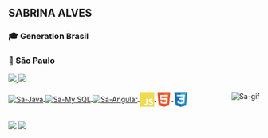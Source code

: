## SABRINA ALVES

### 🎓 Generation Brasil
### 📍 São Paulo

<div>
  <a href="https://github.com/sabrinalvespaiva">
  <img height="180em" src="https://github-readme-stats.vercel.app/api?username=sabrinalvespaiva&show_icons=true&theme=dracula&include_all_commits=true&count_private=true"/>
  <img height="160em" src="https://github-readme-stats.vercel.app/api/top-langs/?username=sabrinalvespaiva&layout=compact&langs_count=7&theme=dracula"/>
</div>
    <div style="display: inline_block"><br>
    <img align="center" alt="Sa-Java" height="30" width="30" src="https://img.icons8.com/material/452/java-coffee-cup-logo.png">
    <img align="center" alt="Sa-My SQL" height="30" width="30" src="https://e7.pngegg.com/pngimages/747/798/png-clipart-mysql-logo-mysql-database-web-development-computer-software-dolphin-marine-mammal-animals-thumbnail.png">
    <img align="center" alt="Sa-Angular" height="30" width="30" src="https://e7.pngegg.com/pngimages/620/322/png-clipart-angularjs-ruby-on-rails-typescript-web-application-icon-hacker-angle-triangle-thumbnail.png">
  <img align="center" alt="Sa-Js" height="30" width="30" src="https://raw.githubusercontent.com/devicons/devicon/master/icons/javascript/javascript-plain.svg">
  <img align="center" alt="Sa-Html" height="30" width="30" src="https://raw.githubusercontent.com/devicons/devicon/master/icons/html5/html5-original.svg">
  <img align="center" alt="Sa-Css" height="30" width="30" src="https://raw.githubusercontent.com/devicons/devicon/master/icons/css3/css3-original.svg">
  <img align="right" height="160em" alt="Sa-gif" src="https://i.picasion.com/pic91/97073bdbbcebbc951d2aeee868d198ce.gif">
</div>
  
   ##
 
<div> 

  <a href = "mailto:sabrinaalvespaiva1995@gmail.com"><img src="https://img.shields.io/badge/-Gmail-%23333?style=for-the-badge&logo=gmail&logoColor=white" target="_blank"></a>
  <a href="https://www.linkedin.com/in/sabrina-alves-916395167/" target="_blank"><img src="https://img.shields.io/badge/-LinkedIn-%230077B5?style=for-the-badge&logo=linkedin&logoColor=white" target="_blank"></a> 
 
</div>
